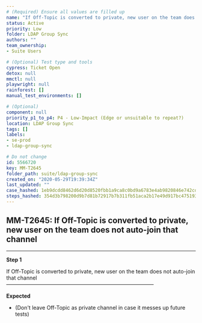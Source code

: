 ```yaml
---
# (Required) Ensure all values are filled up
name: "If Off-Topic is converted to private, new user on the team does not auto-join that channel"
status: Active
priority: Low
folder: LDAP Group Sync
authors: ""
team_ownership: 
- Suite Users

# (Optional) Test type and tools
cypress: Ticket Open
detox: null
mmctl: null
playwright: null
rainforest: []
manual_test_environments: []

# (Optional)
component: null
priority_p1_to_p4: P4 - Low-Impact (Edge or unsuitable to repeat?)
location: LDAP Group Sync
tags: []
labels: 
- se-prod
- ldap-group-sync

# Do not change
id: 5566720
key: MM-T2645
folder_path: suite/ldap-group-sync
created_on: "2020-05-29T19:39:34Z"
last_updated: ""
case_hashed: 1eb9dcdd8462d6d20d8520fbb1a9ca8c0bd9a6783e4ab9820846e742cd67e222eaab08ea0aba21d0a87464c2b94047cf
steps_hashed: 354d3b798200d9b7d81b72917b7b311fb51aca2b17e49d917bc4751934adcf06cc57904d9ed4c545b156315eb90df85e
---
```


## MM-T2645: If Off-Topic is converted to private, new user on the team does not auto-join that channel

---

**Step 1**

If Off-Topic is converted to private, new user on the team does not auto-join that channel\
————————————————————————————

**Expected**

- (Don't leave Off-Topic as private channel in case it messes up future tests)
